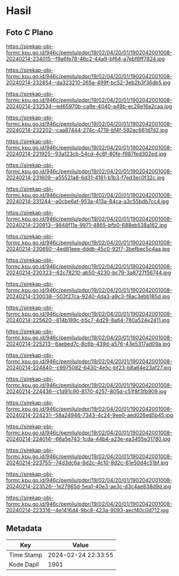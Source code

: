 # Hasil

## Foto C Plano

https://sirekap-obj-formc.kpu.go.id/946c/pemilu/pdpr/19/02/04/20/01/1902042001008-20240214-234015--f9a6fe78-46c2-44a9-bf64-a7ebf8ff7824.jpg

https://sirekap-obj-formc.kpu.go.id/946c/pemilu/pdpr/19/02/04/20/01/1902042001008-20240214-232854--da323210-265a-499f-bc52-3eb2b3f36db5.jpg

https://sirekap-obj-formc.kpu.go.id/946c/pemilu/pdpr/19/02/04/20/01/1902042001008-20240214-232534--ed65970b-ca9e-4040-a49b-ec28e16a2caa.jpg

https://sirekap-obj-formc.kpu.go.id/946c/pemilu/pdpr/19/02/04/20/01/1902042001008-20240214-232202--caa87444-274c-4719-bf4f-592ac661d7d2.jpg

https://sirekap-obj-formc.kpu.go.id/946c/pemilu/pdpr/19/02/04/20/01/1902042001008-20240214-231925--93a123cb-54cd-4c8f-80fe-f987fed302ed.jpg

https://sirekap-obj-formc.kpu.go.id/946c/pemilu/pdpr/19/02/04/20/01/1902042001008-20240214-231609--a55521a8-6d31-4161-b1b3-f7ed3ec0f32c.jpg

https://sirekap-obj-formc.kpu.go.id/946c/pemilu/pdpr/19/02/04/20/01/1902042001008-20240214-231244--a0cbe6af-953a-413a-84ca-a3c55bdb7cc4.jpg

https://sirekap-obj-formc.kpu.go.id/946c/pemilu/pdpr/19/02/04/20/01/1902042001008-20240214-230913--9848f11a-9971-4865-bfb0-688eb538a162.jpg

https://sirekap-obj-formc.kpu.go.id/946c/pemilu/pdpr/19/02/04/20/01/1902042001008-20240214-230650--4ed81eee-dddb-45c0-92f7-3befbec5c4aa.jpg

https://sirekap-obj-formc.kpu.go.id/946c/pemilu/pdpr/19/02/04/20/01/1902042001008-20240214-230323--62c78210-ab50-4230-bc79-3a8727f56744.jpg

https://sirekap-obj-formc.kpu.go.id/946c/pemilu/pdpr/19/02/04/20/01/1902042001008-20240214-230038--503f27ca-9240-4da3-a9c3-f8ac3ebb185d.jpg

https://sirekap-obj-formc.kpu.go.id/946c/pemilu/pdpr/19/02/04/20/01/1902042001008-20240214-225620--614b189c-b5c7-4d29-8a64-780a524e2411.jpg

https://sirekap-obj-formc.kpu.go.id/946c/pemilu/pdpr/19/02/04/20/01/1902042001008-20240214-225213--6aebed7c-8c6b-439d-a576-43e5317ad09a.jpg

https://sirekap-obj-formc.kpu.go.id/946c/pemilu/pdpr/19/02/04/20/01/1902042001008-20240214-224840--c9975082-6430-4e5c-bf23-b8a64e23af27.jpg

https://sirekap-obj-formc.kpu.go.id/946c/pemilu/pdpr/19/02/04/20/01/1902042001008-20240214-224436--c1d91c90-8170-4257-805d-c51f8f3fb909.jpg

https://sirekap-obj-formc.kpu.go.id/946c/pemilu/pdpr/19/02/04/20/01/1902042001008-20240214-224231--58a24946-7343-4c24-9ee0-aed026ed5b45.jpg

https://sirekap-obj-formc.kpu.go.id/946c/pemilu/pdpr/19/02/04/20/01/1902042001008-20240214-224014--66a5e743-1cda-44b4-a23e-ea3455e31780.jpg

https://sirekap-obj-formc.kpu.go.id/946c/pemilu/pdpr/19/02/04/20/01/1902042001008-20240214-223755--74d3dc6a-6d2c-4c10-8d2c-61e50d4c51bf.jpg

https://sirekap-obj-formc.kpu.go.id/946c/pemilu/pdpr/19/02/04/20/01/1902042001008-20240214-223526--1e27965d-5ea1-40e3-ae3c-d3c4ae838d9d.jpg

https://sirekap-obj-formc.kpu.go.id/946c/pemilu/pdpr/19/02/04/20/01/1902042001008-20240214-223316--4e1416d4-9bc8-423a-9093-aecf40c0d712.jpg


## Metadata

| Key        | Value               |
| ---------- | ------------------- |
| Time Stamp | 2024-02-24 22:33:55 |
| Kode Dapil | 1901                |



